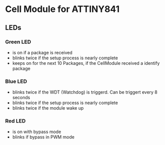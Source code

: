 # Cell Module for ATTINY841

## LEDs
### Green LED
- is on if a package is received
- blinks twice if the setup process is nearly complete
- keeps on for the next 10 Packages, if the CellModule received a identify package

### Blue LED
- blinks twice if the WDT (Watchdog) is triggerd. Can be triggert every 8 seconds
- blinks twice if the setup process is nearly complete
- blinks twice if the module wake up

### Red LED
- is on with bypass mode
- blinks if bypass in PWM mode
